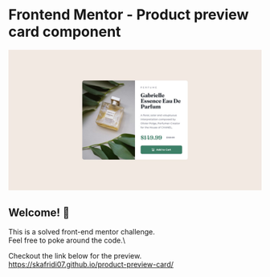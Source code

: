 # Frontend Mentor - Product preview card component

![Design preview for the Product preview card component coding challenge](./design/desktop-design.jpg)

## Welcome! 👋

This is a solved front-end mentor challenge.\
Feel free to poke around the code.\

Checkout the link below for the preview.\
https://skafridi07.github.io/product-preview-card/


